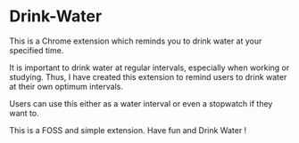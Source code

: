 # Drink-Water
This is a Chrome extension which reminds you to drink water at your specified time.

It is important to drink water at regular intervals, especially when working or studying. Thus, I have created this extension to remind users to drink water at their own optimum intervals.

Users can use this either as a water interval or even a stopwatch if they want to.

This is a FOSS and simple extension. Have fun and Drink Water !